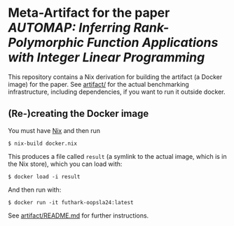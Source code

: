 # Meta-Artifact for the paper *AUTOMAP: Inferring Rank-Polymorphic Function Applications with Integer Linear Programming*

This repository contains a Nix derivation for building the artifact (a
Docker image) for the paper. See [artifact/](artifact/) for the
actual benchmarking infrastructure, including dependencies, if you
want to run it outside docker.

## (Re-)creating the Docker image

You must have [Nix](https://nixos.org/) and then run

```
$ nix-build docker.nix
```

This produces a file called `result` (a symlink to the actual image,
which is in the Nix store), which you can load with:

```
$ docker load -i result
```

And then run with:

```
$ docker run -it futhark-oopsla24:latest
```

See [artifact/README.md](artifact/README.md) for further
instructions.
